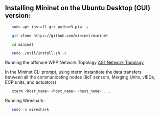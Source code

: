 
## Installing Mininet on the Ubuntu Desktop (GUI) version:

```bash
   sudo apt install git python3-pip -y
```

```bash
   git clone https://github.com/mininet/mininet
```

```bash
   cd mininet
```

```bash
   sudo ./util/install.sh -a
```

Running the offshore WPP Network Topology [AS1 Network Topology](https://github.com/PinaPhD/JP3/blob/main/DataPlane/dataplane.py)

In the Mininet CLI prompt, using xterm instantiate the data transfers between all the communicating nodes (IIoT sensors, Merging Units, vIEDs, ECP units, and actuators)

```bash
   xterm <host_name> <host_name> <host_name> ...
```

Running Wireshark:

```bash
   sudo -E wireshark
```

